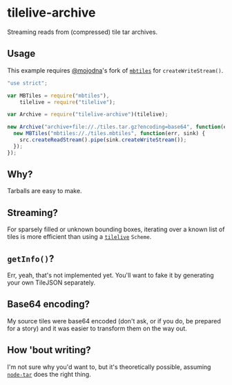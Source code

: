 # tilelive-archive

Streaming reads from (compressed) tile tar archives.

## Usage

This example requires [@mojodna](https://github.com/mojodna)'s fork of
[`mbtiles`](https://github.com/mojodna/node-mbtiles) for `createWriteStream()`.

```javascript
"use strict";

var MBTiles = require("mbtiles"),
    tilelive = require("tilelive");

var Archive = require("tilelive-archive")(tilelive);

new Archive("archive+file://./tiles.tar.gz?encoding=base64", function(err, src) {
  new MBTiles("mbtiles://./tiles.mbtiles", function(err, sink) {
    src.createReadStream().pipe(sink.createWriteStream());
  });
});
```

## Why?

Tarballs are easy to make.

## Streaming?

For sparsely filled or unknown bounding boxes, iterating over a known list of
tiles is more efficient than using
a [`tilelive`](https://github.com/mapbox/tilelive.js) `Scheme`.

## `getInfo()`?

Err, yeah, that's not implemented yet. You'll want to fake it by generating
your own TileJSON separately.

## Base64 encoding?

My source tiles were base64 encoded (don't ask, or if you do, be prepared for
a story) and it was easier to transform them on the way out.

## How 'bout writing?

I'm not sure why you'd want to, but it's theoretically possible, assuming
[`node-tar`](https://github.com/isaacs/node-tar) does the right thing.
